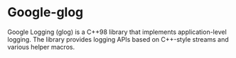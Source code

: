 # Google-glog
Google Logging (glog) is a C++98 library that implements application-level logging. The library provides logging APIs based on C++-style streams and various helper macros.
